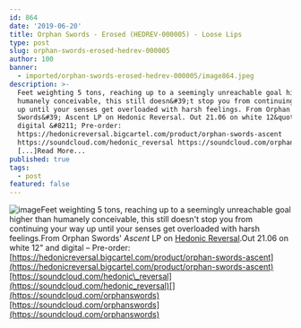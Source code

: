 ```yaml
---
id: 864
date: '2019-06-20'
title: Orphan Swords - Erosed (HEDREV-000005) - Loose Lips
type: post
slug: orphan-swords-erosed-hedrev-000005
author: 100
banner:
  - imported/orphan-swords-erosed-hedrev-000005/image864.jpeg
description: >-
  Feet weighting 5 tons, reaching up to a seemingly unreachable goal higher than
  humanely conceivable, this still doesn&#39;t stop you from continuing your way
  up until your senses get overloaded with harsh feelings. From Orphan
  Swords&#39; Ascent LP on Hedonic Reversal. Out 21.06 on white 12&quot; and
  digital &#8211; Pre-order:
  https://hedonicreversal.bigcartel.com/product/orphan-swords-ascent
  https://soundcloud.com/hedonic_reversal https://soundcloud.com/orphanswords
  [...]Read More...
published: true
tags:
  - post
featured: false
---
```

![image](../imported/orphan-swords-erosed-hedrev-000005/image864.jpeg)Feet weighting 5 tons, reaching up to a seemingly unreachable goal higher than humanely conceivable, this still doesn't stop you from continuing your way up until your senses get overloaded with harsh feelings.From Orphan Swords' _Ascent_ LP on [Hedonic Reversal](https://hedonicreversal.bandcamp.com/).Out 21.06 on white 12" and digital – Pre-order: [](https://hedonicreversal.bigcartel.com/product/orphan-swords-ascent)[https://hedonicreversal.bigcartel.com/product/orphan-swords-ascent](https://hedonicreversal.bigcartel.com/product/orphan-swords-ascent)[https://soundcloud.com/hedonic\_reversal](https://soundcloud.com/hedonic_reversal)[](https://soundcloud.com/orphanswords)[https://soundcloud.com/orphanswords](https://soundcloud.com/orphanswords)